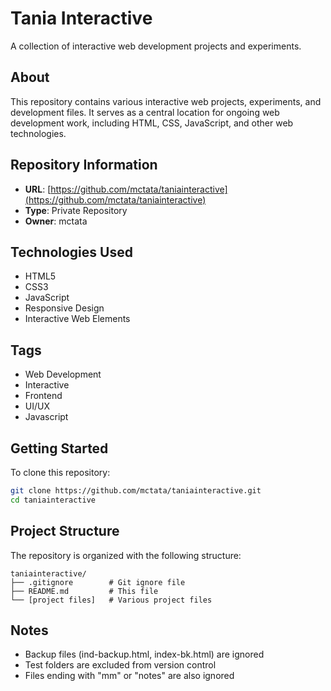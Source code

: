 # Tania Interactive

A collection of interactive web development projects and experiments.

## About

This repository contains various interactive web projects, experiments, and development files. It serves as a central location for ongoing web development work, including HTML, CSS, JavaScript, and other web technologies.

## Repository Information

- **URL**: [https://github.com/mctata/taniainteractive](https://github.com/mctata/taniainteractive)
- **Type**: Private Repository
- **Owner**: mctata

## Technologies Used

- HTML5
- CSS3
- JavaScript
- Responsive Design
- Interactive Web Elements

## Tags

- Web Development
- Interactive
- Frontend
- UI/UX
- Javascript

## Getting Started

To clone this repository:

```bash
git clone https://github.com/mctata/taniainteractive.git
cd taniainteractive
```

## Project Structure

The repository is organized with the following structure:

```
taniainteractive/
├── .gitignore        # Git ignore file
├── README.md         # This file
└── [project files]   # Various project files
```

## Notes

- Backup files (ind-backup.html, index-bk.html) are ignored
- Test folders are excluded from version control
- Files ending with "mm" or "notes" are also ignored
